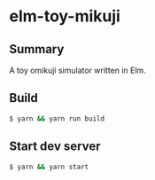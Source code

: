 # elm-toy-mikuji

## Summary

A toy omikuji simulator written in Elm.

## Build

```bash
$ yarn && yarn run build
```

## Start dev server

```bash
$ yarn && yarn start
```
